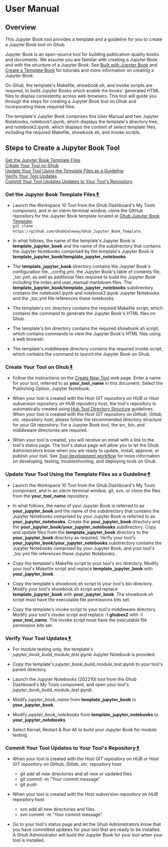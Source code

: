 # User Manual

## Overview

This Jupyter Book tool provides a template and a guideline for you to create a Jupyter Book tool on Ghub.

Jupyter Book is an open-source tool for building publication-quality books and documents. We assume you are familiar with creating a Jupyter Book and with the structure of a Jupyter Book. See [Built with Jupyter Book](https://jupyterbook.org/en/stable/intro.html) and [Create a Template Book](https://jupyterbook.org/en/stable/start/create.html) for tutorials and more information on creating a Jupyter Book.   

On Ghub, the template's Makefile, showbook&#46;sh, and invoke scripts are required, to build Jupyter Books which enable the books' generated HTML files to display consistently across web browsers. This tool will guide you through the steps for creating a Jupyter Book tool on Ghub and incorporating these required files.

The template's Jupyter Book comprises this User Manual and two Jupyter Notebooks, notebook1.ipynb, which displays the template's directory tree, and notebook2.ipynb, which displays the content of select template files, including the required Makefile, showbook&#46;sh, and invoke scripts.

<a name="steps_to_create_a_jupyter_book_tool"></a>
## Steps to Create a Jupyter Book Tool

[Get the Jupyter Book Template Files](#get_the_jupyter_book_template_files)<br />
[Create Your Tool on Ghub](#create_your_tool_on_ghub)<br />
[Update Your Tool Using the Template Files as a Guideline](#update_your_tool)<br />
[Verify Your Tool Updates](#verify_your_tool_updates)<br />
[Commit Your Tool Updates Updates to Your Tool's Repository](#commit_your_tool_updates)<br/>


<a id="get_the_jupyter_book_template_files"></a>
### Get the  Jupyter Book Template Files[&#8607;](#steps_to_create_a_jupyter_book_tool)

- Launch the Workspace 10 Tool from the Ghub Dashboard's My Tools component, and in an xterm terminal window, clone the GitHub repository for the Jupyter Book template located at [Ghub Jupyter Book Template](https://github.com/GhubGateway/Ghub_Jupyter_Book_Template):<br>
`git clone https://github.com/GhubGateway/Ghub_Jupyter_Book_Template`.

- In what follows, the name of the template's Jupyter Book is **template_jupyter_book** and the name of the subdirectory that contains the Jupyter Notebooks comprised by the template's Jupyter Book is **template_jupyter_book/template_jupyter_notebooks**.

- The **template_jupyter_book** directory contains the Jupyter Book's configuration file, _config.yml, the Jupyter Book's table of contents file, _toc.yml, as well as additional files required to build the Jupyter Book including the index and user_manual markdown files. The **template_jupyter_book/template_jupyter_notebooks** subdirectory contains the notebook1.ipynb and notebook2.ipynb Jupyter Notebooks and the _toc.yml file references these notebooks.

- The template's src directory contains the required Makefile script, which contains the command to generate the Jupyter Book's HTML files on Ghub. 

- The template's bin directory contains the required showbook&#46;sh script, which contains commands to view the Jupyter Book's HTML files using a web browser.

- The template's middleware directory contains the required invoke script, which contains the command to launch the Jupyter Book on Ghub. 


<a id="create_your_tool_on_ghub"></a>
### Create Your Tool on Ghub[&#8607;](#steps_to_create_a_jupyter_book_tool)

- Follow the instructions on the [Create New Tool](https://theGhub.org/tools/create) web page.  Enter a name for your tool, referred to as **your_tool_name** in this document. Select the Publishing Option, Jupyter Notebook. 
    
- When your tool is created with the *Host GIT repository on HUB* or *Host subversion repository on HUB* repository host, the tool's repository is automatically created using [Hub Tool Directory Structure](https://theghub.org/kb/development/directorystructure) guidelines. When your tool is created with the *Host GIT repository on Github, Gitlab, etc.* repository host, please follow the recommended directory structure for your Git repository. For a Jupyter Book tool, the src, bin, and middleware directories are required.
    
- When your tool is created, you will receive an email with a link to the tool's status page. The tool's status page will allow you to let the Ghub Administrators know when you are ready to update, install, approve, or publish your tool. See [Tool development workflow](https://theghub.org/kb/development/tooldevelopmentworkflow) for more information on developing, testing, troubleshooting, and deploying tools on Ghub.


<a id="update_your_tool"></a>
### Update Your Tool Using the Template Files as a Guideline[&#8607;](#steps_to_create_a_jupyter_book_tool)

- Launch the Workspace 10 Tool from the Ghub Dashboard's My Tools component, and in an xterm terminal window, git, svn, or clone the files from the **your_tool_name** repository.

- In what follows, the name of your Jupyter Book is referred to as **your_jupyter_book** and the name of the subdirectory that contains the Jupyter Notebooks comprised by your Jupyter Book is referred to as **your_jupyter_notebooks**. Create the **your_jupyter_book** directory and the **your_jupyter_book/your_jupyter_notebooks** subdirectory. Copy and update files from the **template_jupyter_book** directory to the **your_jupyter_book** directory as required. Verify your tool's **your_jupyter_book/your_jupyter_notebooks** subdirectory contains the Jupyter Notebooks comprised by your Jupyter Book, and your tool's _toc.yml file references these Jupyter Notebooks.

- Copy the template's Makefile script to your tool's src directory. Modify your tool's Makefile script and replace **template_jupyter_book** with **your_jupyter_book**.

- Copy the template's showbook&#46;sh script to your tool's bin directory. Modify your tool's showbook&#46;sh script and replace **template_jupyter_book** with **your_jupyter_book**. The showbook&#46;sh script must have the executable file permissions bits set.

- Copy the template's invoke script to your tool's middleware directory. Modify your tool's invoke script and replace -t **ghubex2** with -t **your_tool_name**. The invoke script must have the executable file permission bits set.


<a id="verify_your_tool_updates"></a>
### Verify Your Tool Updates[&#8607;](#steps_to_create_a_jupyter_book_tool)

- For module testing only, the template's *jupyter_book_build_module_test.ipynb* Jupyter Notebook is provided. 

- Copy the template's *jupyter_book_build_module_test.ipynb* to your tool's parent directory.

- Launch the Jupyter Notebooks (202210) tool from the Ghub Dashboard's My Tools component, and open your tool's *jupyter_book_build_module_test.ipynb*.

- Modify *jupyter_book_name* from **template_jupyter_book** to **your_jupyter_book**.

- Modify *jupyter_book_notebooks* from **template_jupyter_notebooks** to **your_jupyter_notebooks**.

- Select Kernel, Restart & Run All to build your Jupyter Book for module testing.


<a id="commit_your_tool_updates"></a>
### Commit Your Tool Updates to Your Tool's Repository[&#8607;](#steps_to_create_a_jupyter_book_tool)

- When your tool is created with the *Host GIT repository on HUB* or *Host GIT repository on Github, Gitlab, etc.* repository host:

    - git add all new directories and all new or updated files
	- git commit -m "Your commit message"
	- git push

- When your tool is created with the *Host subversion repository on HUB* repository host:

    - svn add all new directories and files
    - svn commit -m "Your commit message"

- Go to your tool's status page and let the Ghub Administrators know that you have committed updates for your tool that are ready to be installed. A Ghub Administrator will build the Jupyter Book for your tool when your tool is installed.
